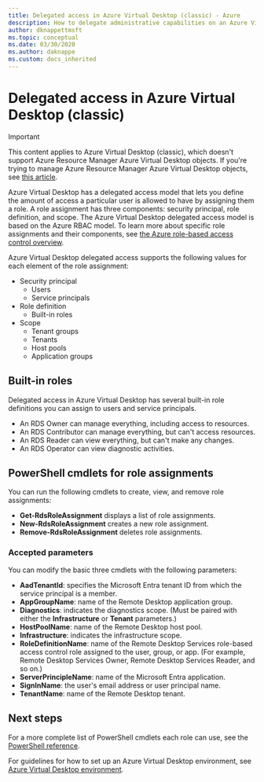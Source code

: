 ```yaml
---
title: Delegated access in Azure Virtual Desktop (classic) - Azure
description: How to delegate administrative capabilities on an Azure Virtual Desktop (classic) deployment, including examples.
author: dknappettmsft
ms.topic: conceptual
ms.date: 03/30/2020
ms.author: daknappe
ms.custom: docs_inherited
---
```

# Delegated access in Azure Virtual Desktop (classic)

>[!IMPORTANT]
>This content applies to Azure Virtual Desktop (classic), which doesn't support Azure Resource Manager Azure Virtual Desktop objects. If you're trying to manage Azure Resource Manager Azure Virtual Desktop objects, see [this article](../delegated-access-virtual-desktop.md).

Azure Virtual Desktop has a delegated access model that lets you define the amount of access a particular user is allowed to have by assigning them a role. A role assignment has three components: security principal, role definition, and scope. The Azure Virtual Desktop delegated access model is based on the Azure RBAC model. To learn more about specific role assignments and their components, see [the Azure role-based access control overview](../../role-based-access-control/built-in-roles.md).

Azure Virtual Desktop delegated access supports the following values for each element of the role assignment:

* Security principal
    * Users
    * Service principals
* Role definition
    * Built-in roles
* Scope
    * Tenant groups
    * Tenants
    * Host pools
    * Application groups

## Built-in roles

Delegated access in Azure Virtual Desktop has several built-in role definitions you can assign to users and service principals.

* An RDS Owner can manage everything, including access to resources.
* An RDS Contributor can manage everything, but can't access resources.
* An RDS Reader can view everything, but can't make any changes.
* An RDS Operator can view diagnostic activities.

## PowerShell cmdlets for role assignments

You can run the following cmdlets to create, view, and remove role assignments:

* **Get-RdsRoleAssignment** displays a list of role assignments.
* **New-RdsRoleAssignment** creates a new role assignment.
* **Remove-RdsRoleAssignment** deletes role assignments.

### Accepted parameters

You can modify the basic three cmdlets with the following parameters:

* **AadTenantId**: specifies the Microsoft Entra tenant ID from which the service principal is a member.
* **AppGroupName**: name of the Remote Desktop application group.
* **Diagnostics**: indicates the diagnostics scope. (Must be paired with either the **Infrastructure** or **Tenant** parameters.)
* **HostPoolName**: name of the Remote Desktop host pool.
* **Infrastructure**: indicates the infrastructure scope.
* **RoleDefinitionName**: name of the Remote Desktop Services role-based access control role assigned to the user, group, or app. (For example, Remote Desktop Services Owner, Remote Desktop Services Reader, and so on.)
* **ServerPrincipleName**: name of the Microsoft Entra application.
* **SignInName**: the user's email address or user principal name.
* **TenantName**: name of the Remote Desktop tenant.

## Next steps

For a more complete list of PowerShell cmdlets each role can use, see the [PowerShell reference](/powershell/windows-virtual-desktop/overview).

For guidelines for how to set up an Azure Virtual Desktop environment, see [Azure Virtual Desktop environment](environment-setup-2019.md).
